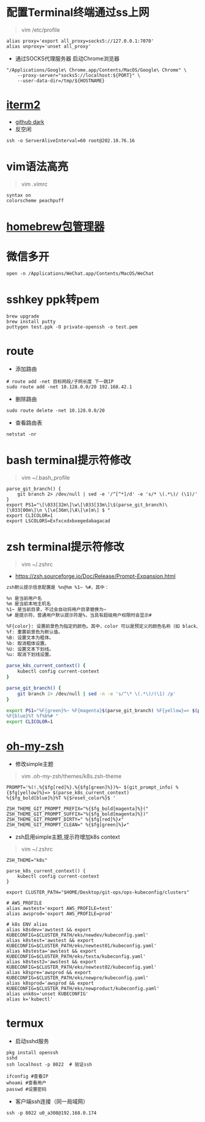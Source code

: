 # 配置Terminal终端通过ss上网
>vim /etc/profile
```
alias proxy='export all_proxy=socks5://127.0.0.1:7070'
alias unproxy='unset all_proxy'
```
* 通过SOCKS代理服务器 启动Chrome浏览器
```
"/Applications/Google\ Chrome.app/Contents/MacOS/Google\ Chrome" \
    --proxy-server="socks5://localhost:${PORT}" \
    --user-data-dir=/tmp/${HOSTNAME}
```

# [iterm2](https://iterm2.com/index.html)
* [github dark](https://raw.githubusercontent.com/mbadolato/iTerm2-Color-Schemes/master/schemes/GitHub%20Dark.itermcolors)
* 反空闲
```
ssh -o ServerAliveInterval=60 root@202.10.76.16
```
# vim语法高亮
> vim .vimrc
```
syntax on
colorscheme peachpuff
```

# [homebrew包管理器](https://brew.sh/index_zh-cn)

# 微信多开
```
open -n /Applications/WeChat.app/Contents/MacOS/WeChat
```

# sshkey ppk转pem
```
brew upgrade
brew install putty
puttygen test.ppk -O private-openssh -o test.pem
```

# route
* 添加路由
```
# route add -net 目标网段/子网长度 下一跳IP
sudo route add -net 10.128.0.0/20 192.168.42.1
```
* 删除路由
```
sudo route delete -net 10.128.0.0/20
```
* 查看路由表
```
netstat -nr
```

# bash terminal提示符修改
>vim ~/.bash_profile
```
parse_git_branch() {
    git branch 2> /dev/null | sed -e '/^[^*]/d' -e 's/* \(.*\)/ (\1)/'
}
export PS1="\[\033[32m\]\w\[\033[33m\]\$(parse_git_branch)\[\033[00m\]\n \[\e[36m\]\A\[\e[m\] $ "
export CLICOLOR=1
export LSCOLORS=Exfxcxdxbxegedabagacad
```

# zsh terminal提示符修改
>vim ~/.zshrc
* https://zsh.sourceforge.io/Doc/Release/Prompt-Expansion.html
```sh
zsh默认提示信息配置是 %n@%m %1~ %#，其中：

%n 是当前用户名
%m 是当前本地主机名
%1~ 是当前目录，不过会自动将用户目录替换为~
%# 是提示符，普通用户默认提示符是%，当具有超级用户权限时会显示#

%F{color}: 设置前景色为指定的颜色。其中，color 可以是预定义的颜色名称（如 black、red、green、yellow 等），或者是 ANSI 色彩代码（如 #RRGGBB）。
%f: 重置前景色为默认值。
%B: 设置文本为粗体。
%b: 取消粗体设置。
%U: 设置文本下划线。
%u: 取消下划线设置。
```
```sh
parse_k8s_current_context() {
    kubectl config current-context
}

parse_git_branch() {
    git branch 2> /dev/null | sed -n -e 's/^\* \(.*\)/(\1) /p'
}

export PS1="%F{green}%~ %F{magenta}$(parse_git_branch) %F{yellow}=> $(parse_k8s_current_context)
%F{blue}%T %f%b%# "
export CLICOLOR=1
```

# [oh-my-zsh](https://ohmyz.sh)
* 修改simple主题
> vim .oh-my-zsh/themes/k8s.zsh-theme
```
PROMPT='%(!.%{$fg[red]%}.%{$fg[green]%})%~ $(git_prompt_info) %{$fg[yellow]%}=> $(parse_k8s_current_context)
%{$fg_bold[blue]%}%T %{$reset_color%}$ '

ZSH_THEME_GIT_PROMPT_PREFIX="%{$fg_bold[magenta]%}("
ZSH_THEME_GIT_PROMPT_SUFFIX="%{$fg_bold[magenta]%})"
ZSH_THEME_GIT_PROMPT_DIRTY=" %{$fg[red]%}✗"
ZSH_THEME_GIT_PROMPT_CLEAN=" %{$fg[green]%}✔"
```
* zsh启用simple主题,提示符增加k8s context
>vim ~/.zshrc
```
ZSH_THEME="k8s"

parse_k8s_current_context() {
    kubectl config current-context
}

export CLUSTER_PATH="$HOME/Desktop/git-ops/ops-kubeconfig/clusters"

# AWS_PROFILE
alias awstest='export AWS_PROFILE=test'
alias awsprod='export AWS_PROFILE=prod'

# k8s ENV alias
alias k8sdev='awstest && export KUBECONFIG=$CLUSTER_PATH/eks/newdev/kubeconfig.yaml'
alias k8stest='awstest && export KUBECONFIG=$CLUSTER_PATH/eks/newtest01/kubeconfig.yaml'
alias k8stesta='awstest && export KUBECONFIG=$CLUSTER_PATH/eks/testa/kubeconfig.yaml'
alias k8stest2='awstest && export KUBECONFIG=$CLUSTER_PATH/eks/newtest02/kubeconfig.yaml'
alias k8spre='awsprod && export KUBECONFIG=$CLUSTER_PATH/eks/newpre/kubeconfig.yaml'
alias k8sprod='awsprod && export KUBECONFIG=$CLUSTER_PATH/eks/newproduct/kubeconfig.yaml'
alias unk8s='unset KUBECONFIG'
alias k='kubectl'
```

# termux
* 启动sshd服务
```
pkg install openssh
sshd
ssh localhost -p 8022  # 验证ssh

ifconfig #查看IP
whoami #查看用户
passwd #设置密码
```
* 客户端ssh连接（同一局域网）
```
ssh -p 8022 u0_a308@192.168.0.174
```